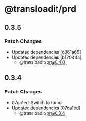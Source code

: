 # @transloadit/prd

## 0.3.5

### Patch Changes

- Updated dependencies [c861a65]
- Updated dependencies [b12044a]
  - @transloadit/pr@0.4.0

## 0.3.4

### Patch Changes

- 07ca1ed: Switch to turbo
- Updated dependencies [07ca1ed]
  - @transloadit/pr@0.3.4

